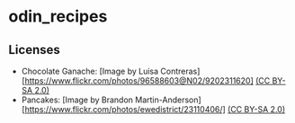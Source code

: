 # odin_recipes
## Licenses
* Chocolate Ganache: [Image by Luisa Contreras][https://www.flickr.com/photos/96588603@N02/9202311620] [(CC BY-SA 2.0)](https://commons.wikimedia.org/wiki/File:00_Ganach%C3%A9_de_chocolate.jpg)
* Pancakes: [Image by Brandon Martin-Anderson][https://www.flickr.com/photos/ewedistrict/23110406/] [(CC BY-SA 2.0)](https://commons.wikimedia.org/w/index.php?curid=500747)
